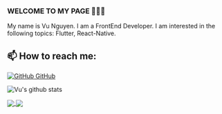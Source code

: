 ### WELCOME TO MY PAGE 👋👋👋
My name is Vu Nguyen. I am a FrontEnd Developer. I am interested in the following topics: Flutter, React-Native.<br>
## 📫 How to reach me: 
[![GitHub](https://i.stack.imgur.com/tskMh.png) GitHub](https://github.com/sigourney-dev/)

![Vu's github stats](https://github-readme-stats-git-masterrstaa-rickstaa.vercel.app/api?username=sigourney-dev&show_icons=true&theme=tokyonight&hide=contribs,prs,issues)

<div style="display:flex,justify-content:space-around">
  <a href="https://github.com/sigourney-dev/hear-me-ts/">
  <!-- Change the `github-readme-stats.anuraghazra1.vercel.app` to `github-readme-stats.vercel.app`  -->
  <img align="center" src="https://github-readme-stats.vercel.app/api/pin/?username=sigourney-dev&repo=hear-me-ts&theme=radical" />
</a>

<a href="https://github.com/sigourney-dev/bccp/">
  <!-- Change the `github-readme-stats.anuraghazra1.vercel.app` to `github-readme-stats.vercel.app`  -->
  <img align="center" src="https://github-readme-stats.vercel.app/api/pin/?username=sigourney-dev&repo=bccp&theme=radical" />
</a>
</div>

